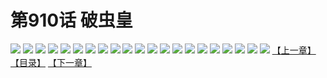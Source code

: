 # 第910话 破虫皇
![](https://mhpic.xiaomingtaiji.net/comic/D/斗破苍穹/第910话F0_341986/1.jpg-zymk.middle.webp)
![](https://mhpic.xiaomingtaiji.net/comic/D/斗破苍穹/第910话F0_341986/2.jpg-zymk.middle.webp)
![](https://mhpic.xiaomingtaiji.net/comic/D/斗破苍穹/第910话F0_341986/3.jpg-zymk.middle.webp)
![](https://mhpic.xiaomingtaiji.net/comic/D/斗破苍穹/第910话F0_341986/4.jpg-zymk.middle.webp)
![](https://mhpic.xiaomingtaiji.net/comic/D/斗破苍穹/第910话F0_341986/5.jpg-zymk.middle.webp)
![](https://mhpic.xiaomingtaiji.net/comic/D/斗破苍穹/第910话F0_341986/6.jpg-zymk.middle.webp)
![](https://mhpic.xiaomingtaiji.net/comic/D/斗破苍穹/第910话F0_341986/7.jpg-zymk.middle.webp)
![](https://mhpic.xiaomingtaiji.net/comic/D/斗破苍穹/第910话F0_341986/8.jpg-zymk.middle.webp)
![](https://mhpic.xiaomingtaiji.net/comic/D/斗破苍穹/第910话F0_341986/9.jpg-zymk.middle.webp)
![](https://mhpic.xiaomingtaiji.net/comic/D/斗破苍穹/第910话F0_341986/10.jpg-zymk.middle.webp)
![](https://mhpic.xiaomingtaiji.net/comic/D/斗破苍穹/第910话F0_341986/11.jpg-zymk.middle.webp)
![](https://mhpic.xiaomingtaiji.net/comic/D/斗破苍穹/第910话F0_341986/12.jpg-zymk.middle.webp)
![](https://mhpic.xiaomingtaiji.net/comic/D/斗破苍穹/第910话F0_341986/13.jpg-zymk.middle.webp)
![](https://mhpic.xiaomingtaiji.net/comic/D/斗破苍穹/第910话F0_341986/14.jpg-zymk.middle.webp)
![](https://mhpic.xiaomingtaiji.net/comic/D/斗破苍穹/第910话F0_341986/15.jpg-zymk.middle.webp)
![](https://mhpic.xiaomingtaiji.net/comic/D/斗破苍穹/第910话F0_341986/16.jpg-zymk.middle.webp)
![](https://mhpic.xiaomingtaiji.net/comic/D/斗破苍穹/第910话F0_341986/17.jpg-zymk.middle.webp)
![](https://mhpic.xiaomingtaiji.net/comic/D/斗破苍穹/第910话F0_341986/18.jpg-zymk.middle.webp)
![](https://mhpic.xiaomingtaiji.net/comic/D/斗破苍穹/第910话F0_341986/19.jpg-zymk.middle.webp)
![](https://mhpic.xiaomingtaiji.net/comic/D/斗破苍穹/第910话F0_341986/20.jpg-zymk.middle.webp)
![](https://mhpic.xiaomingtaiji.net/comic/D/斗破苍穹/第910话F0_341986/21.jpg-zymk.middle.webp)
[【上一章】](./913.md)
[【目录】](./READMD.md)
[【下一章】](./915.md)
